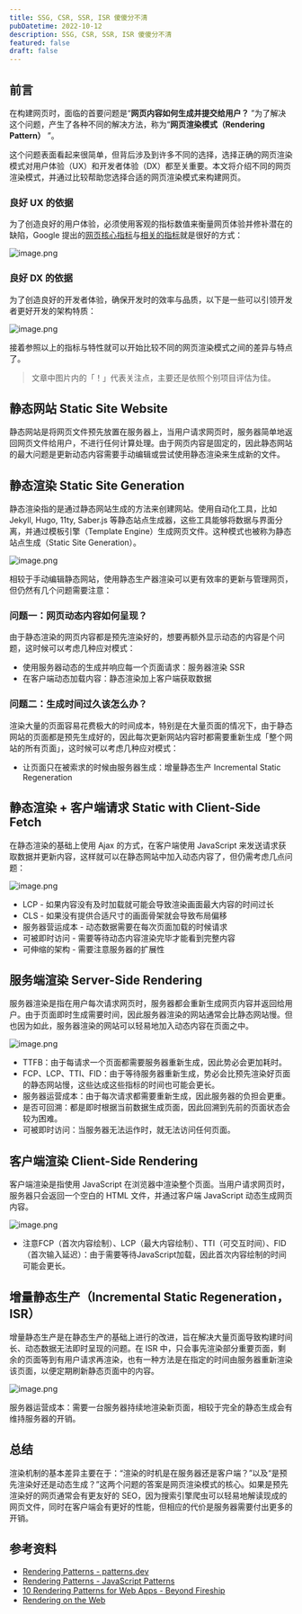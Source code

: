 ```yaml
---
title: SSG, CSR, SSR, ISR 傻傻分不清
pubDatetime: 2022-10-12
description: SSG, CSR, SSR, ISR 傻傻分不清
featured: false
draft: false
---
```


## 前言

在构建网页时，面临的首要问题是“**网页内容如何生成并提交给用户？** ”为了解决这个问题，产生了各种不同的解决方法，称为“**网页渲染模式（Rendering Pattern）** ”。

这个问题表面看起来很简单，但背后涉及到许多不同的选择，选择正确的网页渲染模式对用户体验（UX）和开发者体验（DX）都至关重要。本文将介绍不同的网页渲染模式，并通过比较帮助您选择合适的网页渲染模式来构建网页。

### 良好 UX 的依据

为了创造良好的用户体验，必须使用客观的指标数值来衡量网页体验并修补潜在的缺陷，Google 提出的[网页核心指标](https://web.dev/learn-core-web-vitals/)与[相关的指标](https://web.dev/metrics/)就是很好的方式：

​![image.png](https://s2.loli.net/2024/02/25/lmdzjc8ZS473pRe.png)​

### 良好 DX 的依据

为了创造良好的开发者体验，确保开发时的效率与品质，以下是一些可以引领开发者更好开发的架构特质：

​![image.png](https://s2.loli.net/2024/02/25/8nY7pGc6KBxI9F5.png)​

接着参照以上的指标与特性就可以开始比较不同的网页渲染模式之间的差异与特点了。

> 文章中图片内的「！」代表关注点，主要还是依照个别项目评估为佳。

## 静态网站 Static Site Website

静态网站是将网页文件预先放置在服务器上，当用户请求网页时，服务器简单地返回网页文件给用户，不进行任何计算处理。由于网页内容是固定的，因此静态网站的最大问题是更新动态内容需要手动编辑或尝试使用静态渲染来生成新的文件。

## 静态渲染 Static Site Generation

静态渲染指的是通过静态网站生成的方法来创建网站。使用自动化工具，比如 Jekyll, Hugo, 11ty, Saber.js 等静态站点生成器，这些工具能够将数据与界面分离，并通过模板引擎（Template Engine）生成网页文件。这种模式也被称为静态站点生成（Static Site Generation）。

​![image.png](https://s2.loli.net/2024/02/25/6VJUklXvRn9SIOE.png)​

相较于手动编辑静态网站，使用静态生产器渲染可以更有效率的更新与管理网页，但仍然有几个问题需要注意：

### 问题一：网页动态内容如何呈现？

由于静态渲染的网页内容都是预先渲染好的，想要再额外显示动态的内容是个问题，这时候可以考虑几种应对模式：

- 使用服务器动态的生成并响应每一个页面请求：服务器渲染 SSR
- 在客户端动态加载内容：静态渲染加上客户端获取数据

### 问题二：生成时间过久该怎么办？

渲染大量的页面容易花费极大的时间成本，特别是在大量页面的情况下，由于静态网站的页面都是预先生成好的，因此每次更新网站内容时都需要重新生成「整个网站的所有页面」，这时候可以考虑几种应对模式：

- 让页面只在被索求的时候由服务器生成：增量静态生产 Incremental Static Regeneration

## 静态渲染 + 客户端请求 Static with Client-Side Fetch

在静态渲染的基础上使用 Ajax 的方式，在客户端使用 JavaScript 来发送请求获取数据并更新内容，这样就可以在静态网站中加入动态内容了，但仍需考虑几点问题：

​![image.png](https://s2.loli.net/2024/02/25/PgkHjWNUaw5InVT.png)​

- LCP - 如果内容没有及时加载就可能会导致渲染画面最大内容的时间过长
- CLS - 如果没有提供合适尺寸的画面骨架就会导致布局偏移
- 服务器营运成本 - 动态数据需要在每次页面加载的时候请求
- 可被即时访问 - 需要等待动态内容渲染完毕才能看到完整内容
- 可伸缩的架构 - 需要注意服务器的扩展性

## 服务端渲染 Server-Side Rendering

服务器渲染是指在用户每次请求网页时，服务器都会重新生成网页内容并返回给用户。由于页面即时生成需要时间，因此服务器渲染的网站通常会比静态网站慢。但也因为如此，服务器渲染的网站可以轻易地加入动态内容在页面之中。

​![image.png](https://s2.loli.net/2024/02/25/y3huC6apZtH4f9U.png)​

- TTFB：由于每请求一个页面都需要服务器重新生成，因此势必会更加耗时。
- FCP、LCP、TTI、FID：由于等待服务器重新生成，势必会比预先渲染好页面的静态网站慢，这些达成这些指标的时间也可能会更长。
- 服务器运营成本：由于每次请求都需要重新生成，因此服务器的负担会更重。
- 是否可回溯：都是即时根据当前数据生成页面，因此回溯到先前的页面状态会较为困难。
- 可被即时访问：当服务器无法运作时，就无法访问任何页面。

## 客户端渲染 Client-Side Rendering

客户端渲染是指使用 JavaScript 在浏览器中渲染整个页面。当用户请求网页时，服务器只会返回一个空白的 HTML 文件，并通过客户端 JavaScript 动态生成网页内容。

​![image.png](https://s2.loli.net/2024/02/25/7tiw4pm8goYuhex.png)​

- 注意FCP（首次内容绘制）、LCP（最大内容绘制）、TTI（可交互时间）、FID（首次输入延迟）：由于需要等待JavaScript加载，因此首次内容绘制的时间可能会更长。

## 增量静态生产（Incremental Static Regeneration，ISR）

增量静态生产是在静态生产的基础上进行的改进，旨在解决大量页面导致构建时间长、动态数据无法即时呈现的问题。在 ISR 中，只会事先渲染部分重要页面，剩余的页面等到有用户请求再渲染，也有一种方法是在指定的时间由服务器重新渲染该页面，以便定期刷新静态页面中的内容。

​![image.png](https://s2.loli.net/2024/02/25/KGQhm4Dyk63AnoC.png)​

服务器运营成本：需要一台服务器持续地渲染新页面，相较于完全的静态生成会有维持服务器的开销。

## 总结

渲染机制的基本差异主要在于：“渲染的时机是在服务器还是客户端？”以及“是预先渲染好还是动态生成？”这两个问题的答案是网页渲染模式的核心。如果是预先渲染好的网页通常会有更友好的 SEO，因为搜索引擎爬虫可以轻易地解读现成的网页文件，同时在客户端会有更好的性能，但相应的代价是服务器需要付出更多的开销。

## 参考资料

- [Rendering Patterns - patterns.dev](https://www.patterns.dev/posts/rendering-patterns)
- [Rendering Patterns - JavaScript Patterns](https://javascriptpatterns.vercel.app/patterns/rendering-patterns/introduction)
- [10 Rendering Patterns for Web Apps - Beyond Fireship](https://www.youtube.com/watch?v=Dkx5ydvtpCA)
- [Rendering on the Web](https://web.dev/rendering-on-the-web/)
